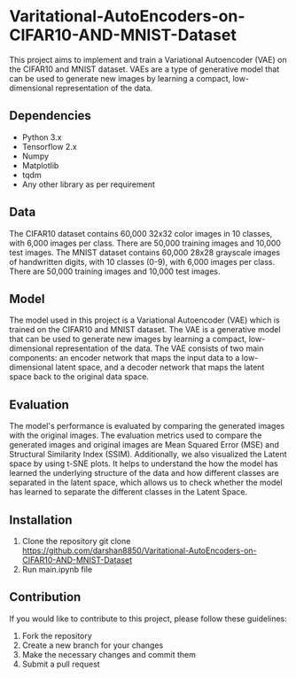 # Varitational-AutoEncoders-on-CIFAR10-AND-MNIST-Dataset

This project aims to implement and train a Variational Autoencoder (VAE) on the CIFAR10 and MNIST dataset. VAEs are a type of generative model that can be used to generate new images by learning a compact, low-dimensional representation of the data.

## Dependencies
  * Python 3.x
  * Tensorflow 2.x
  * Numpy
  * Matplotlib
  * tqdm
  * Any other library as per requirement
  
## Data
The CIFAR10 dataset contains 60,000 32x32 color images in 10 classes, with 6,000 images per class. There are 50,000 training images and 10,000 test images. The MNIST dataset contains 60,000 28x28 grayscale images of handwritten digits, with 10 classes (0-9), with 6,000 images per class. There are 50,000 training images and 10,000 test images.

## Model
The model used in this project is a Variational Autoencoder (VAE) which is trained on the CIFAR10 and MNIST dataset. The VAE is a generative model that can be used to generate new images by learning a compact, low-dimensional representation of the data. The VAE consists of two main components: an encoder network that maps the input data to a low-dimensional latent space, and a decoder network that maps the latent space back to the original data space.

## Evaluation
The model's performance is evaluated by comparing the generated images with the original images. The evaluation metrics used to compare the generated images and original images are Mean Squared Error (MSE) and Structural Similarity Index (SSIM). 
Additionally, we also visualized the Latent space by using t-SNE plots. It helps to understand the how the model has learned the underlying structure of the data and how different classes are separated in the latent space, which allows us to check whether the model has learned to separate the different classes in the Latent Space.

## Installation
 1. Clone the repository
 git clone https://github.com/darshan8850/Varitational-AutoEncoders-on-CIFAR10-AND-MNIST-Dataset
 3. Run main.ipynb file
 
 ## Contribution
If you would like to contribute to this project, please follow these guidelines:

  1. Fork the repository
  2. Create a new branch for your changes 
  3. Make the necessary changes and commit them
  4. Submit a pull request
   
